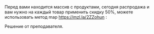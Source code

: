 Перед вами находится массив с продуктами, сегодня распродажа и вам нужно на каждый товар применить скидку
50%, можете использовать метод map https://mzl.la/2ZZohun :

Решение от преподавателя.